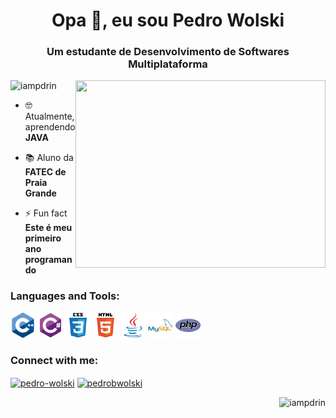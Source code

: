 <h1 align="center">Opa 👋, eu sou Pedro Wolski</h1>
<h3 align="center">Um estudante de Desenvolvimento de Softwares Multiplataforma</h3>
<img align="right" width="400" height="300" src="https://i.pinimg.com/originals/e4/26/70/e426702edf874b181aced1e2fa5c6cde.gif">


<p align="left"> <img src="https://komarev.com/ghpvc/?username=iampdrin&label=Profile%20views&color=0e75b6&style=flat" alt="iampdrin" /></p>

- 🤓 Atualmente, aprendendo **JAVA**

- 📚 Aluno da **FATEC de Praia Grande**

- ⚡ Fun fact **Este é meu primeiro ano programando**

<div>
<h3 align="left">Languages and Tools:</h3>
<p align="left">
  <img src="https://raw.githubusercontent.com/devicons/devicon/master/icons/cplusplus/cplusplus-original.svg" alt="cplusplus" width="40" height="40"/>
  <img src="https://raw.githubusercontent.com/devicons/devicon/master/icons/csharp/csharp-original.svg" alt="csharp" width="40" height="40"/>
  <img src="https://raw.githubusercontent.com/devicons/devicon/master/icons/css3/css3-original-wordmark.svg" alt="css3" width="40" height="40"/>
  <img src="https://raw.githubusercontent.com/devicons/devicon/master/icons/html5/html5-original-wordmark.svg" alt="html5" width="40" height="40"/> 
  <img src="https://raw.githubusercontent.com/devicons/devicon/master/icons/java/java-original.svg" alt="java" width="40" height="40"/>
  <img src="https://raw.githubusercontent.com/devicons/devicon/master/icons/mysql/mysql-original-wordmark.svg" alt="mysql" width="40" height="40"/>
  <img src="https://raw.githubusercontent.com/devicons/devicon/master/icons/php/php-original.svg" alt="php" width="40" height="40"/></p>
</div>

<div>
<h3 align="left">Connect with me:</h3>
<p align="left">
  <a href="https://linkedin.com/in/pedro-wolski" target="_blank"><img align="center" src="https://raw.githubusercontent.com/rahuldkjain/github-profile-readme-generator/master/src/images/icons/Social/linked-in-alt.svg" alt="pedro-wolski" height="30" width="40" /></a>
  <a href="https://instagram.com/pedrobwolski" target="_blank"><img align="center" src="https://raw.githubusercontent.com/rahuldkjain/github-profile-readme-generator/master/src/images/icons/Social/instagram.svg" alt="pedrobwolski" height="30" width="40" /></a>
  
  <p align="right">&nbsp; <img width="500"  src="https://github-readme-stats.vercel.app/api?username=iampdrin&show_icons=true&locale=en" alt="iampdrin"/></p>

</div>



